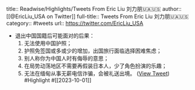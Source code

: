 title:: Readwise/Highlights/Tweets From Eric Liu 刘力朋🇺🇦🇺🇸
author:: [[@EricLiu_USA on Twitter]]
full-title:: Tweets From Eric Liu 刘力朋🇺🇦🇺🇸
category:: #tweets
url:: https://twitter.com/EricLiu_USA
- 退出中国国籍后可能面对的后果：
  1. 无法使用中国护照；
  2. 护照免签国或多或少的增加，出国旅行面临选择困难焦虑；
  3. 别人称你为中国人时有侮辱的意思；
  4. 在局势动荡地区不需要再假装日本人，少了角色扮演的乐趣；
  5. 无法在缅甸从事无薪电信诈骗，会被礼送出境。 ([View Tweet](https://twitter.com/EricLiu_USA/status/1708247128118804939)) #Highlight #[[2023-10-01]]